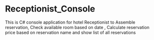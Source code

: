 # Receptionist_Console
This is C# console application for hotel Receptionist to Assemble reservation, Check available room based on date , Calculate reservation price based on reservation name and show list of all reservations
